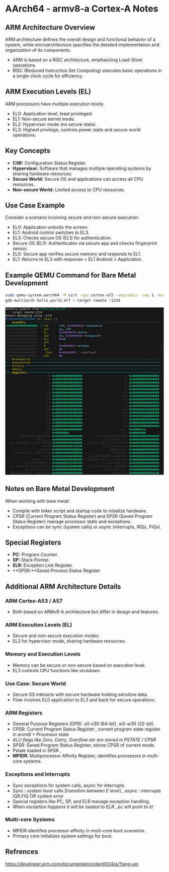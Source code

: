 # AArch64 - armv8-a Cortex-A Notes

## ARM Architecture Overview

ARM architecture defines the overall design and functional behavior of a system, while microarchitecture specifies the detailed implementation and organization of its components.

- ARM is based on a RISC architecture, emphasizing Load-Store operations.
- RISC (Reduced Instruction Set Computing) executes basic operations in a single clock cycle for efficiency.

## ARM Execution Levels (EL)

ARM processors have multiple execution levels:

- EL0: Application level, least privileged.
- EL1: Non-secure kernel mode.
- EL2: Hypervisor mode (no secure state).
- EL3: Highest privilege, controls power state and secure world operations.

## Key Concepts

- **CSR:** Configuration Status Register.
- **Hypervisor:** Software that manages multiple operating systems by sharing hardware resources.
- **Secure World:** Secure OS and applications can access all CPU resources.
- **Non-secure World:** Limited access to CPU resources.

## Use Case Example

Consider a scenario involving secure and non-secure execution:

- EL0: Application unlocks the screen.
- EL1: Android control switches to EL3.
- EL3: Checks secure OS (EL1) for authentication.
- Secure OS (EL1): Authenticates via secure app and checks fingerprint sensor.
- EL0: Secure app verifies secure memory and responds to EL1.
- EL1: Returns to EL3 with response > EL1 Android > Application.

## Example QEMU Command for Bare Metal Development

```bash
sudo qemu-system-aarch64 -M virt -cpu cortex-a72 -nographic -smp 1 -kernel hello_world.elf -S -s
gdb-multiarch hello_world.elf > target remote :1234
```

![1721300329727](image/README/1721300329727.png)

## Notes on Bare Metal Development

When working with bare metal:

* Compile with linker script and startup code to initialize hardware.
* CPSR (Current Program Status Register) and SPSR (Saved Program Status Register) manage processor state and exceptions.
* Exceptions can be sync (system calls) or async (interrupts, IRQs, FIQs).

## Special Registers

* **PC:** Program Counter.
* **SP:** Stack Pointer.
* **ELR:** Exception Link Register.
* **SPSR:**Saved Process Status Register

## Additional ARM Architecture Details

### ARM Cortex-A53 / A57

* Both based on ARMv8-A architecture but differ in design and features.

### ARM Execution Levels (EL)

* Secure and non-secure execution modes.
* EL2 for hypervisor mode, sharing hardware resources.

### Memory and Execution Levels

* Memory can be secure or non-secure based on execution level.
* EL3 controls CPU functions like shutdown.

### Use Case: Secure World

* Secure OS interacts with secure hardware holding sensitive data.
* Flow involves EL0 application to EL3 and back for secure operations.

### ARM Registers

* General Purpose Registers (GPR): x0-x30 (64-bit), w0-w30 (32-bit).
* CPSR: Current Program Status Register , current program state register in arvm8 > Processor state
* *ALU flags like Zero, Carry, Overflow etc are stored in PSTATE / CPSR*
* SPSR: Saved Program Status Register, stores CPSR of current mode.
* Pstate loaded in SPSR ,
* **MPIDR:** Multiprocessor Affinity Register, identifies processors in multi-core systems.

### Exceptions and Interrupts

* Sync exceptions for system calls, async for interrupts.
* Sync : system level calls [transition between E level] , async : interrupts IQR,FIQ OR  system error
* Special registers like PC, SP, and ELR manage exception handling.
* *When exception happens it will be loaded to ELR , pc will point to it*/

### Multi-core Systems

* MPIDR identifies processor affinity in multi-core boot scenarios.
* Primary core initializes system settings for boot.

## Refrences

https://developer.arm.com/documentation/den0024/a/?lang=en
